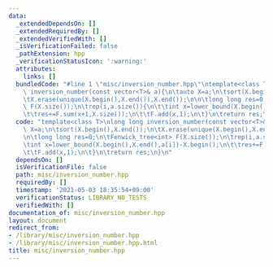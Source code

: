 ```yaml
---
data:
  _extendedDependsOn: []
  _extendedRequiredBy: []
  _extendedVerifiedWith: []
  _isVerificationFailed: false
  _pathExtension: hpp
  _verificationStatusIcon: ':warning:'
  attributes:
    links: []
  bundledCode: "#line 1 \"misc/inversion_number.hpp\"\ntemplate<class T>\nlong long\
    \ inversion_number(const vector<T>& a){\n\tauto X=a;\n\tsort(X.begin(),X.end());\n\
    \tX.erase(unique(X.begin(),X.end()),X.end());\n\n\tlong long res=0;\n\tFenwick_tree<int>\
    \ F(X.size());\n\trep(i,a.size()){\n\t\tint x=lower_bound(X.begin(),X.end(),a[i])-X.begin();\n\
    \t\tres+=F.sum(x+1,X.size());\n\t\tF.add(x,1);\n\t}\n\treturn res;\n}\n"
  code: "template<class T>\nlong long inversion_number(const vector<T>& a){\n\tauto\
    \ X=a;\n\tsort(X.begin(),X.end());\n\tX.erase(unique(X.begin(),X.end()),X.end());\n\
    \n\tlong long res=0;\n\tFenwick_tree<int> F(X.size());\n\trep(i,a.size()){\n\t\
    \tint x=lower_bound(X.begin(),X.end(),a[i])-X.begin();\n\t\tres+=F.sum(x+1,X.size());\n\
    \t\tF.add(x,1);\n\t}\n\treturn res;\n}\n"
  dependsOn: []
  isVerificationFile: false
  path: misc/inversion_number.hpp
  requiredBy: []
  timestamp: '2021-05-03 18:35:54+09:00'
  verificationStatus: LIBRARY_NO_TESTS
  verifiedWith: []
documentation_of: misc/inversion_number.hpp
layout: document
redirect_from:
- /library/misc/inversion_number.hpp
- /library/misc/inversion_number.hpp.html
title: misc/inversion_number.hpp
---
```

